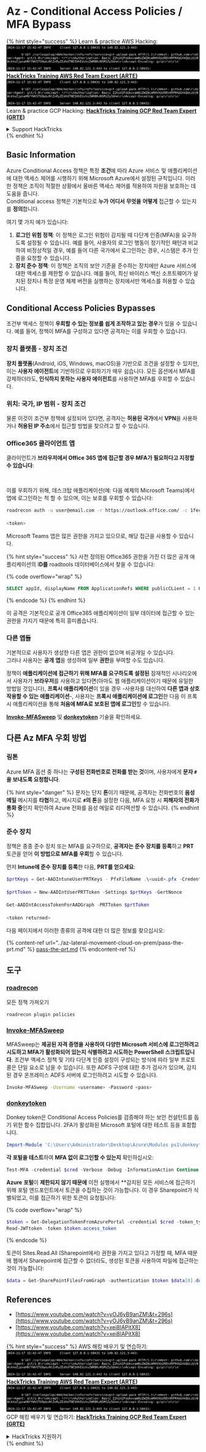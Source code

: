 # Az - Conditional Access Policies / MFA Bypass

{% hint style="success" %}
Learn & practice AWS Hacking:<img src="../../../.gitbook/assets/image (1).png" alt="" data-size="line">[**HackTricks Training AWS Red Team Expert (ARTE)**](https://training.hacktricks.xyz/courses/arte)<img src="../../../.gitbook/assets/image (1).png" alt="" data-size="line">\
Learn & practice GCP Hacking: <img src="../../../.gitbook/assets/image (2).png" alt="" data-size="line">[**HackTricks Training GCP Red Team Expert (GRTE)**<img src="../../../.gitbook/assets/image (2).png" alt="" data-size="line">](https://training.hacktricks.xyz/courses/grte)

<details>

<summary>Support HackTricks</summary>

* Check the [**subscription plans**](https://github.com/sponsors/carlospolop)!
* **Join the** 💬 [**Discord group**](https://discord.gg/hRep4RUj7f) or the [**telegram group**](https://t.me/peass) or **follow** us on **Twitter** 🐦 [**@hacktricks\_live**](https://twitter.com/hacktricks\_live)**.**
* **Share hacking tricks by submitting PRs to the** [**HackTricks**](https://github.com/carlospolop/hacktricks) and [**HackTricks Cloud**](https://github.com/carlospolop/hacktricks-cloud) github repos.

</details>
{% endhint %}

## Basic Information

Azure Conditional Access 정책은 특정 **조건**에 따라 Azure 서비스 및 애플리케이션에 대한 액세스 제어를 시행하기 위해 Microsoft Azure에서 설정된 규칙입니다. 이러한 정책은 조직이 적절한 상황에서 올바른 액세스 제어를 적용하여 자원을 보호하는 데 도움을 줍니다.\
Conditional access 정책은 기본적으로 **누가** **어디서** **무엇을** **어떻게** 접근할 수 있는지를 **정의**합니다.

여기 몇 가지 예가 있습니다:

1. **로그인 위험 정책**: 이 정책은 로그인 위험이 감지될 때 다단계 인증(MFA)을 요구하도록 설정될 수 있습니다. 예를 들어, 사용자의 로그인 행동이 정기적인 패턴과 비교하여 비정상적일 경우, 예를 들어 다른 국가에서 로그인하는 경우, 시스템은 추가 인증을 요청할 수 있습니다.
2. **장치 준수 정책**: 이 정책은 조직의 보안 기준을 준수하는 장치에만 Azure 서비스에 대한 액세스를 제한할 수 있습니다. 예를 들어, 최신 바이러스 백신 소프트웨어가 설치된 장치나 특정 운영 체제 버전을 실행하는 장치에서만 액세스를 허용할 수 있습니다.

## Conditional Access Policies Bypasses

조건부 액세스 정책이 **우회할 수 있는 정보를 쉽게 조작하고 있는 경우**가 있을 수 있습니다. 예를 들어, 정책이 MFA를 구성하고 있다면 공격자는 이를 우회할 수 있습니다.

### 장치 플랫폼 - 장치 조건

**장치 플랫폼**(Android, iOS, Windows, macOS)을 기반으로 조건을 설정할 수 있지만, 이는 **사용자 에이전트**에 기반하므로 우회하기가 매우 쉽습니다. 모든 옵션에서 MFA를 강제하더라도, **인식하지 못하는 사용자 에이전트**를 사용하면 MFA를 우회할 수 있습니다.

### 위치: 국가, IP 범위 - 장치 조건

물론 이것이 조건부 정책에 설정되어 있다면, 공격자는 **허용된 국가**에서 **VPN**을 사용하거나 **허용된 IP 주소**에서 접근할 방법을 찾으려고 할 수 있습니다.

### Office365 클라이언트 앱

클라이언트가 **브라우저에서 Office 365 앱에 접근할 경우 MFA가 필요하다고 지정할 수 있습니다**:

<figure><img src="../../../.gitbook/assets/image (318).png" alt=""><figcaption></figcaption></figure>

이를 우회하기 위해, 데스크탑 애플리케이션(예: 다음 예제의 Microsoft Teams)에서 앱에 로그인하는 척 할 수 있으며, 이는 보호를 우회할 수 있습니다:
```bash
roadrecon auth -u user@email.com -r https://outlook.office.com/ -c 1fec8e78-bce4-4aaf-ab1b-5451cc387264 --tokrns-stdout

<token>
```
Microsoft Teams 앱은 많은 권한을 가지고 있으므로, 해당 접근을 사용할 수 있습니다.

{% hint style="success" %}
사전 정의된 Office365 권한을 가진 더 많은 공개 애플리케이션의 I**D를** roadtools 데이터베이스에서 찾을 수 있습니다:

{% code overflow="wrap" %}
```sql
SELECT appId, displayName FROM ApplicationRefs WHERE publicCLient = 1 ORDER BY displayName ASC
```
{% endcode %}
{% endhint %}

이 공격은 기본적으로 공개 Office365 애플리케이션이 일부 데이터에 접근할 수 있는 권한을 가지기 때문에 특히 흥미롭습니다.

### 다른 앱들

기본적으로 사용자가 생성한 다른 앱은 권한이 없으며 비공개일 수 있습니다.\
그러나 사용자는 **공개** **앱**을 생성하여 일부 **권한**을 부여할 수도 있습니다.

정책이 **애플리케이션에 접근하기 위해 MFA를 요구하도록 설정된** 잠재적인 시나리오에서 사용자가 **브라우저**를 사용하고 있다면(아마도 웹 애플리케이션이기 때문에 유일한 방법일 것입니다), **프록시 애플리케이션**이 있을 경우 -사용자를 대신하여 **다른 앱과 상호작용할 수 있는 애플리케이션**-, 사용자는 **프록시 애플리케이션에 로그인**한 다음 이 프록시 애플리케이션을 통해 **처음에 MFA로 보호된 앱에 로그인**할 수 있습니다.

[**Invoke-MFASweep**](az-conditional-access-policies-mfa-bypass.md#invoke-mfasweep) 및 [**donkeytoken**](az-conditional-access-policies-mfa-bypass.md#donkeytoken) 기술을 확인하세요.

## 다른 Az MFA 우회 방법

### 링톤

Azure MFA 옵션 중 하나는 **구성된 전화번호로 전화를 받는 것**이며, 사용자에게 **문자 `#`을 보내도록 요청합니다**.

{% hint style="danger" %}
문자는 단지 **톤**이기 때문에, 공격자는 전화번호의 **음성 메일** 메시지를 **타협**하고, 메시지로 **`#`의 톤**을 설정한 다음, MFA 요청 시 **피해자의 전화가 통화 중**인지 확인하여 Azure 전화를 음성 메일로 리디렉션할 수 있습니다.
{% endhint %}

### 준수 장치

정책은 종종 준수 장치 또는 MFA를 요구하므로, **공격자는 준수 장치를 등록**하고 **PRT** 토큰을 얻어 **이 방법으로 MFA를 우회**할 수 있습니다.

먼저 **Intune에 준수 장치를 등록**한 다음, **PRT를 얻으세요**:
```powershell
$prtKeys = Get-AADIntuneUserPRTKeys - PfxFileName .\<uuid>.pfx -Credentials $credentials

$prtToken = New-AADIntUserPRTToken -Settings $prtKeys -GertNonce

Get-AADIntAccessTokenForAADGraph -PRTToken $prtToken

<token returned>
```
다음 페이지에서 이러한 종류의 공격에 대한 더 많은 정보를 찾으십시오:

{% content-ref url="../az-lateral-movement-cloud-on-prem/pass-the-prt.md" %}
[pass-the-prt.md](../az-lateral-movement-cloud-on-prem/pass-the-prt.md)
{% endcontent-ref %}

## 도구

### [roadrecon](https://github.com/dirkjanm/ROADtools)

모든 정책 가져오기
```bash
roadrecon plugin policies
```
### [Invoke-MFASweep](https://github.com/dafthack/MFASweep)

MFASweep는 **제공된 자격 증명을 사용하여 다양한 Microsoft 서비스에 로그인하려고 시도하고 MFA가 활성화되어 있는지 식별하려고 시도하는 PowerShell 스크립트입니다**. 조건부 액세스 정책 및 기타 다단계 인증 설정이 구성되는 방식에 따라 일부 프로토콜은 단일 요소로 남을 수 있습니다. 또한 ADFS 구성에 대한 추가 검사가 있으며, 감지된 경우 온프레미스 ADFS 서버에 로그인하려고 시도할 수 있습니다.
```bash
Invoke-MFASweep -Username <username> -Password <pass>
```
### [donkeytoken](https://github.com/silverhack/donkeytoken)

Donkey token은 Conditional Access Policies를 검증해야 하는 보안 컨설턴트를 돕기 위한 함수 집합입니다. 2FA가 활성화된 Microsoft 포털에 대한 테스트 등을 포함합니다.
```powershell
Import-Module 'C:\Users\Administrador\Desktop\Azure\Modulos ps1\donkeytoken' -Force
```
**각 포털을 테스트**하여 **MFA 없이 로그인할 수 있는지** 확인하십시오:
```powershell
Test-MFA -credential $cred -Verbose -Debug -InformationAction Continue
```
**Azure** **포털**이 **제한되지 않기 때문에** 이전 실행에서 **감지된 모든 서비스에 접근하기 위해 포털 엔드포인트에서 토큰을 수집하는 것이 가능합니다. 이 경우 Sharepoint가 식별되었고, 이를 접근하기 위한 토큰이 요청됩니다: 

{% code overflow="wrap" %}
```powershell
$token = Get-DelegationTokenFromAzurePortal -credential $cred -token_type microsoft.graph -extension_type Microsoft_Intune
Read-JWTtoken -token $token.access_token
```
{% endcode %}

토큰이 Sites.Read.All (Sharepoint에서) 권한을 가지고 있다고 가정할 때, MFA 때문에 웹에서 Sharepoint에 접근할 수 없더라도, 생성된 토큰을 사용하여 파일에 접근하는 것이 가능합니다:
```powershell
$data = Get-SharePointFilesFromGraph -authentication $token $data[0].downloadUrl
```
## References

* [https://www.youtube.com/watch?v=yOJ6yB9anZM\&t=296s](https://www.youtube.com/watch?v=yOJ6yB9anZM\&t=296s)
* [https://www.youtube.com/watch?v=xei8lAPitX8](https://www.youtube.com/watch?v=xei8lAPitX8)

{% hint style="success" %}
AWS 해킹 배우기 및 연습하기:<img src="../../../.gitbook/assets/image (1).png" alt="" data-size="line">[**HackTricks Training AWS Red Team Expert (ARTE)**](https://training.hacktricks.xyz/courses/arte)<img src="../../../.gitbook/assets/image (1).png" alt="" data-size="line">\
GCP 해킹 배우기 및 연습하기: <img src="../../../.gitbook/assets/image (2).png" alt="" data-size="line">[**HackTricks Training GCP Red Team Expert (GRTE)**<img src="../../../.gitbook/assets/image (2).png" alt="" data-size="line">](https://training.hacktricks.xyz/courses/grte)

<details>

<summary>HackTricks 지원하기</summary>

* [**구독 계획**](https://github.com/sponsors/carlospolop) 확인하기!
* **💬 [**Discord 그룹**](https://discord.gg/hRep4RUj7f) 또는 [**텔레그램 그룹**](https://t.me/peass)에 참여하거나 **Twitter** 🐦 [**@hacktricks\_live**](https://twitter.com/hacktricks\_live)**를 팔로우하세요.**
* **[**HackTricks**](https://github.com/carlospolop/hacktricks) 및 [**HackTricks Cloud**](https://github.com/carlospolop/hacktricks-cloud) 깃허브 리포지토리에 PR을 제출하여 해킹 팁을 공유하세요.**

</details>
{% endhint %}
